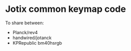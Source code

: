# Jotix common keymap code

To share between:

* Planck/rev4
* handwired/jotanck
* KPRepublic bm40hsrgb
